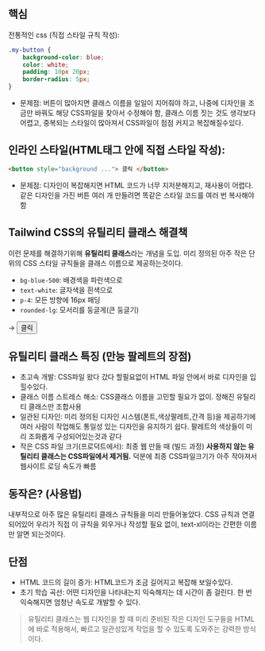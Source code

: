 ## 핵심
전통적인 css (직접 스타일 규칙 작성):
```css
.my-button {
	background-color: blue;
	color: white;
	padding: 10px 20px;
	border-radius: 5px;
}
```
- 문제점: 버튼이 많아지면 클래스 이름을 일일이 지어줘야 하고, 나중에 디자인을 조금만 바꿔도 해당 CSS파일을 찾아서 수정해야 함, 클래스 이름 짓는 것도 생각보다 어렵고, 중복되는 스타일이 많아져서 CSS파일이 점점 커지고 복잡해질수있다.

## 인라인 스타일(HTML태그 안에 직접 스타일 작성):
```HTML
<button style="background ..."> 클릭 </button>
```
- 문제점: 디자인이 복잡해지면 HTML 코드가 너무 지저분해지고, 재사용이 어렵다. 같은 디자인을 가진 버튼 여러 개 만들려면 똑같은 스타일 코드를 여러 번 복사해야 함

## Tailwind CSS의 유틸리티 클래스 해결책
이런 문제를 해결하기위해 **유틸리티 클래스**라는 개념을 도입. 미리 정의된 아주 작은 단위의 CSS 스타일 규칙들을 클래스 이름으로 제공하는것이다.
- `bg-blue-500`: 배경색을 파란색으로
- `text-white`: 글자색을 흰색으로
- `p-4`: 모든 방향에 16px 패딩
- `rounded-lg`: 모서리를 둥글게(큰 둥글기)

-> <button class="bg-blue-500 text-white p-r rounded-lg">클릭</button>

## 유틸리티 클래스 특징 (만능 팔레트의 장점)
- 초고속 개발: CSS파일 왔다 갔다 할필요없이 HTML 파일 안에서 바로 디자인을 입힐수있다. 
- 클래스 이름 스트레스 해소: CSS클래스 이름을 고민할 필요가 없이. 정해진 유틸리티 클래스만 조합사용
- 일관된 디자인: 미리 정의된 디자인 시스템(폰트,색상팔레트,간격 등)을 제공하기에 여러 사람이 작업해도 통일성 있는 디자인을 유지하기 쉽다. 팔레트의 색상들이 미리 조화롭게 구성되어있는것과 같다
- 작은 CSS 파일 크기(프로덕트에서): 최종 웹 만들 때 (빌드 과정) **사용하지 않는 유틸리티 클래스는 CSS파일에서 제거됨.** 덕분에 최종 CSS파일크기가 아주 작아져서 웹사이트 로딩 속도가 빠름

## 동작은? (사용법)
내부적으로 아주 많은 유틸리티 클래스 규칙들을 미리 만들어놓았다.
CSS 규칙과 연결되어있어 우리가 직접 이 규칙을 외우거나 작성할 필요 없이, text-xl이라는 간편한 이름만 알면 되는것이다.

## 단점
- HTML 코드의 길이 증가: HTML코드가 조금 길어지고 복잡해 보일수있다.
- 초기 학습 곡선: 어떤 디자인을 나타내는지 익숙해지는 데 시간이 좀 걸린다. 한 번 익숙해지면 엄청난 속도로 개발할 수 있다.

> 유틸리티 클래스는 웹 디자인을 할 때 미리 준비된 작은 디자인 도구들을 HTML에 바로 적용해서, 빠르고 일관성있게 작업을 할 수 있도록 도와주는 강력한 방식이다.
